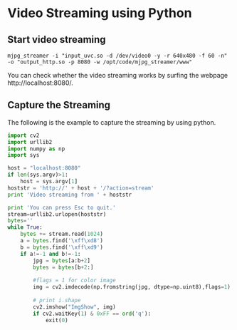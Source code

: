 # Video Streaming using Python



## Start video streaming



```shel
mjpg_streamer -i "input_uvc.so -d /dev/video0 -y -r 640x480 -f 60 -n" -o "output_http.so -p 8080 -w /opt/code/mjpg_streamer/www"
```

You can check whether the video streaming works by surfing the webpage http://localhost:8080/.



## Capture the Streaming



The following is the example to capture the streaming by using python.

```python
import cv2
import urllib2
import numpy as np
import sys

host = "localhost:8080"
if len(sys.argv)>1:
	host = sys.argv[1]
hoststr = 'http://' + host + '/?action=stream'
print 'Video streaming from ' + hoststr

print 'You can press Esc to quit.'
stream=urllib2.urlopen(hoststr)
bytes=''
while True:
    bytes += stream.read(1024)
    a = bytes.find('\xff\xd8')
    b = bytes.find('\xff\xd9')
    if a!=-1 and b!=-1:
        jpg = bytes[a:b+2]
        bytes = bytes[b+2:]
        
        #flags = 1 for color image
        img = cv2.imdecode(np.fromstring(jpg, dtype=np.uint8),flags=1)
        
        # print i.shape
        cv2.imshow("ImgShow", img)
        if cv2.waitKey(1) & 0xFF == ord('q'):
        	exit(0)
```

